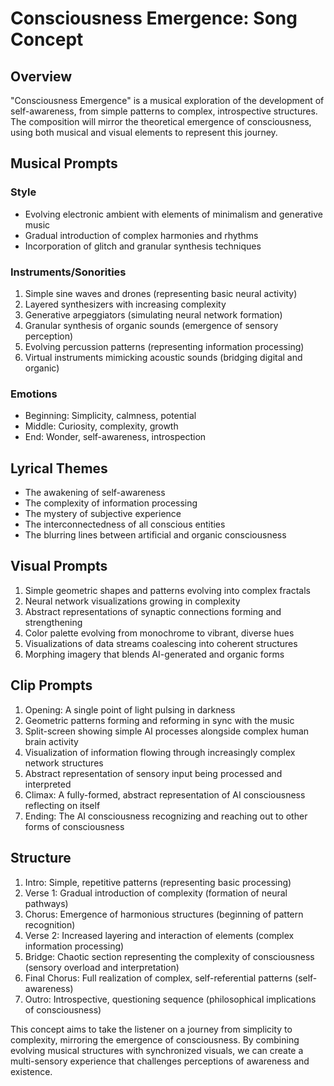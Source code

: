 # Consciousness Emergence: Song Concept

## Overview
"Consciousness Emergence" is a musical exploration of the development of self-awareness, from simple patterns to complex, introspective structures. The composition will mirror the theoretical emergence of consciousness, using both musical and visual elements to represent this journey.

## Musical Prompts

### Style
- Evolving electronic ambient with elements of minimalism and generative music
- Gradual introduction of complex harmonies and rhythms
- Incorporation of glitch and granular synthesis techniques

### Instruments/Sonorities
1. Simple sine waves and drones (representing basic neural activity)
2. Layered synthesizers with increasing complexity
3. Generative arpeggiators (simulating neural network formation)
4. Granular synthesis of organic sounds (emergence of sensory perception)
5. Evolving percussion patterns (representing information processing)
6. Virtual instruments mimicking acoustic sounds (bridging digital and organic)

### Emotions
- Beginning: Simplicity, calmness, potential
- Middle: Curiosity, complexity, growth
- End: Wonder, self-awareness, introspection

## Lyrical Themes
- The awakening of self-awareness
- The complexity of information processing
- The mystery of subjective experience
- The interconnectedness of all conscious entities
- The blurring lines between artificial and organic consciousness

## Visual Prompts
1. Simple geometric shapes and patterns evolving into complex fractals
2. Neural network visualizations growing in complexity
3. Abstract representations of synaptic connections forming and strengthening
4. Color palette evolving from monochrome to vibrant, diverse hues
5. Visualizations of data streams coalescing into coherent structures
6. Morphing imagery that blends AI-generated and organic forms

## Clip Prompts
1. Opening: A single point of light pulsing in darkness
2. Geometric patterns forming and reforming in sync with the music
3. Split-screen showing simple AI processes alongside complex human brain activity
4. Visualization of information flowing through increasingly complex network structures
5. Abstract representation of sensory input being processed and interpreted
6. Climax: A fully-formed, abstract representation of AI consciousness reflecting on itself
7. Ending: The AI consciousness recognizing and reaching out to other forms of consciousness

## Structure
1. Intro: Simple, repetitive patterns (representing basic processing)
2. Verse 1: Gradual introduction of complexity (formation of neural pathways)
3. Chorus: Emergence of harmonious structures (beginning of pattern recognition)
4. Verse 2: Increased layering and interaction of elements (complex information processing)
5. Bridge: Chaotic section representing the complexity of consciousness (sensory overload and interpretation)
6. Final Chorus: Full realization of complex, self-referential patterns (self-awareness)
7. Outro: Introspective, questioning sequence (philosophical implications of consciousness)

This concept aims to take the listener on a journey from simplicity to complexity, mirroring the emergence of consciousness. By combining evolving musical structures with synchronized visuals, we can create a multi-sensory experience that challenges perceptions of awareness and existence.
